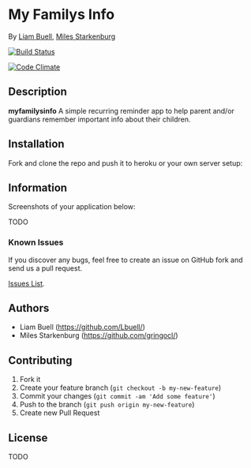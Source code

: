 # My Familys Info
<!-- If you'd like to use a logo instead uncomment this code and remove the text above this line

  ![Logo](URL to logo img file goes here)

-->

By [Liam Buell](https://github.com/Lbuell/),
[Miles Starkenburg](https://github.com/gringocl/)

[![Build Status](https://travis-ci.org/gringocl/myfamilysinfo.png?branch=master)](https://travis-ci.org/gringocl/myfamilysinfo)

[![Code Climate](https://codeclimate.com/github/gringocl/myfamilysinfo.png)](https://codeclimate.com/github/gringocl/myfamilysinfo)

## Description
**myfamilysinfo** A simple recurring reminder app to help parent and/or guardians remember important info about their children.

## Installation

Fork and clone the repo and push it to heroku or your own server setup:

## Information

Screenshots of your application below:

TODO


### Known Issues

If you discover any bugs, feel free to create an issue on GitHub fork and
send us a pull request.

[Issues List](https://github.com/gringocl/myfamilysinfo/issues).

## Authors

* Liam Buell (https://github.com/Lbuell/)
* Miles Starkenburg (https://github.com/gringocl/)


## Contributing

1. Fork it
2. Create your feature branch (`git checkout -b my-new-feature`)
3. Commit your changes (`git commit -am 'Add some feature'`)
4. Push to the branch (`git push origin my-new-feature`)
5. Create new Pull Request


## License

TODO
